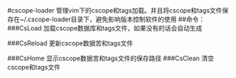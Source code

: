 #cscope-loader
管理vim下的cscope和tags加载。并且将cscope和tags文件保存在~/.cscope-loader目录下，避免影响版本控制软件的使用
##命令：
###CsLoad
   	加载cscope数据库和tags文件，如果没有的话会自动生成

###CsReload
    更新cscope数据苦和tags文件

###CsHome
    显示cscope数据苦和tags文件的保存路径
###CsClean
	清空cscope和tags文件
